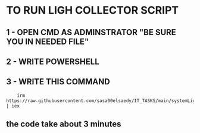 # TO RUN LIGH COLLECTOR SCRIPT 
## 1 - OPEN CMD AS ADMINSTRATOR "BE SURE YOU IN NEEDED FILE" 
## 2 - WRITE POWERSHELL
## 3 - WRITE THIS COMMAND
        irm https://raw.githubusercontent.com/sasa00elsaedy/IT_TASKS/main/systemLightDataCollector.ps1 | iex
##  the code take about 3 minutes
